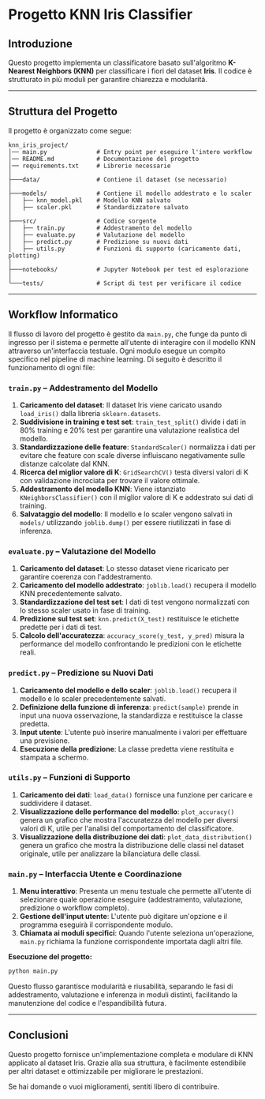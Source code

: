 # Progetto KNN Iris Classifier

## Introduzione
Questo progetto implementa un classificatore basato sull'algoritmo **K-Nearest Neighbors (KNN)** per classificare i fiori del dataset **Iris**. Il codice è strutturato in più moduli per garantire chiarezza e modularità.

---

## Struttura del Progetto
Il progetto è organizzato come segue:

```
knn_iris_project/
│── main.py              # Entry point per eseguire l'intero workflow
│── README.md            # Documentazione del progetto
│── requirements.txt     # Librerie necessarie
│
├───data/                # Contiene il dataset (se necessario)
│
├───models/              # Contiene il modello addestrato e lo scaler
│   ├── knn_model.pkl    # Modello KNN salvato
│   ├── scaler.pkl       # Standardizzatore salvato
│
├───src/                 # Codice sorgente
│   ├── train.py         # Addestramento del modello
│   ├── evaluate.py      # Valutazione del modello
│   ├── predict.py       # Predizione su nuovi dati
│   ├── utils.py         # Funzioni di supporto (caricamento dati, plotting)
│
├───notebooks/           # Jupyter Notebook per test ed esplorazione
│
└───tests/               # Script di test per verificare il codice
```

---

## Workflow Informatico
Il flusso di lavoro del progetto è gestito da `main.py`, che funge da punto di ingresso per il sistema e permette all'utente di interagire con il modello KNN attraverso un'interfaccia testuale. Ogni modulo esegue un compito specifico nel pipeline di machine learning. Di seguito è descritto il funzionamento di ogni file:

### **`train.py` – Addestramento del Modello**
1. **Caricamento del dataset**: Il dataset Iris viene caricato usando `load_iris()` dalla libreria `sklearn.datasets`.
2. **Suddivisione in training e test set**: `train_test_split()` divide i dati in 80% training e 20% test per garantire una valutazione realistica del modello.
3. **Standardizzazione delle feature**: `StandardScaler()` normalizza i dati per evitare che feature con scale diverse influiscano negativamente sulle distanze calcolate dal KNN.
4. **Ricerca del miglior valore di K**: `GridSearchCV()` testa diversi valori di K con validazione incrociata per trovare il valore ottimale.
5. **Addestramento del modello KNN**: Viene istanziato `KNeighborsClassifier()` con il miglior valore di K e addestrato sui dati di training.
6. **Salvataggio del modello**: Il modello e lo scaler vengono salvati in `models/` utilizzando `joblib.dump()` per essere riutilizzati in fase di inferenza.

### **`evaluate.py` – Valutazione del Modello**
1. **Caricamento del dataset**: Lo stesso dataset viene ricaricato per garantire coerenza con l'addestramento.
2. **Caricamento del modello addestrato**: `joblib.load()` recupera il modello KNN precedentemente salvato.
3. **Standardizzazione del test set**: I dati di test vengono normalizzati con lo stesso scaler usato in fase di training.
4. **Predizione sul test set**: `knn.predict(X_test)` restituisce le etichette predette per i dati di test.
5. **Calcolo dell'accuratezza**: `accuracy_score(y_test, y_pred)` misura la performance del modello confrontando le predizioni con le etichette reali.

### **`predict.py` – Predizione su Nuovi Dati**
1. **Caricamento del modello e dello scaler**: `joblib.load()` recupera il modello e lo scaler precedentemente salvati.
2. **Definizione della funzione di inferenza**: `predict(sample)` prende in input una nuova osservazione, la standardizza e restituisce la classe predetta.
3. **Input utente**: L'utente può inserire manualmente i valori per effettuare una previsione.
4. **Esecuzione della predizione**: La classe predetta viene restituita e stampata a schermo.

### **`utils.py` – Funzioni di Supporto**
1. **Caricamento dei dati**: `load_data()` fornisce una funzione per caricare e suddividere il dataset.
2. **Visualizzazione delle performance del modello**: `plot_accuracy()` genera un grafico che mostra l'accuratezza del modello per diversi valori di K, utile per l'analisi del comportamento del classificatore.
3. **Visualizzazione della distribuzione dei dati**: `plot_data_distribution()` genera un grafico che mostra la distribuzione delle classi nel dataset originale, utile per analizzare la bilanciatura delle classi.

### **`main.py` – Interfaccia Utente e Coordinazione**
1. **Menu interattivo**: Presenta un menu testuale che permette all'utente di selezionare quale operazione eseguire (addestramento, valutazione, predizione o workflow completo).
2. **Gestione dell'input utente**: L'utente può digitare un'opzione e il programma eseguirà il corrispondente modulo.
3. **Chiamata ai moduli specifici**: Quando l'utente seleziona un'operazione, `main.py` richiama la funzione corrispondente importata dagli altri file.

**Esecuzione del progetto:**
```bash
python main.py
```

Questo flusso garantisce modularità e riusabilità, separando le fasi di addestramento, valutazione e inferenza in moduli distinti, facilitando la manutenzione del codice e l'espandibilità futura.

---

## Conclusioni
Questo progetto fornisce un'implementazione completa e modulare di KNN applicato al dataset Iris. Grazie alla sua struttura, è facilmente estendibile per altri dataset e ottimizzabile per migliorare le prestazioni.

Se hai domande o vuoi miglioramenti, sentiti libero di contribuire.

